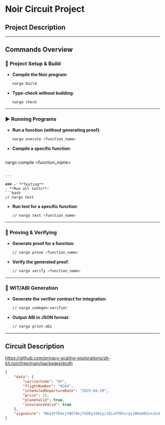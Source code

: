 # Noir Circuit Project

## Project Description

<!-- FIXME: -->

---

## Commands Overview

### 🔧 **Project Setup & Build**
- **Compile the Noir program**:
  ```bash
  nargo build
  ```

- **Type-check without building**:
  ```bash
  nargo check
  ```

---

### ▶️ **Running Programs**
- **Run a function (without generating proof)**:
  ```bash
  nargo execute <function_name>
  ```

- **Compile a specific function**:
  ```bash
nargo compile <function_name>
  ```

---

### ✅ **Testing**
- **Run all tests**:
  ```bash
  // nargo test
  ```

- **Run test for a specific function**:
  ```bash
  // nargo test <function_name>
  ```

---

### 🔐 **Proving & Verifying**
- **Generate proof for a function**:
  ```bash
  // nargo prove <function_name>
  ```

- **Verify the generated proof**:
  ```bash
  // nargo verify <function_name>
  ```

---

### 📄 **WIT/ABI Generation**
- **Generate the verifier contract for integration**:
  ```bash
  // nargo codegen-verifier
  ```

- **Output ABI in JSON format**:
  ```bash
  // nargo print-abi
  ```

---

## Circuit Description

<!-- Add detailed description of the circuit, its purpose, and logic here -->



https://github.com/privacy-scaling-explorations/zk-kit.noir/tree/main/packages/ecdh


```json
{
    "data": {
        "carrierCode": "AF",
        "flightNumber": "0264",
        "scheduledDepartureDate": "2025-04-29",
        "price": 25,
        "planeValid": true,
        "insuranceValid": true
    },
    "signature": "NGe1F7D4xjYNO79kjfOZKy33A1y/JELuFP8YurgsJ8Ke66Sx+sGvDb2TdW2PKLhHSJbCZ0sMr4Nhcdru4LL2mmQbwWnYk2BewbbVU9L+AaUSY+go0Z29JLfpdHJmLWF6LWr/MUtU8JTJo44e1ptBbgC0taqI2Pf3L6EOCIl3xzxcou5rWCe/0FVFL8sRMUpknNLfEmHjhpDimzg3+ob9Q3Cp12dFOpk54Fn1oL+pUuVPLGE6YC3YvGJLCHtktS+hkZLQiUiV3ft8pGJE7JibEXn+qEIWwPkhuLF4Tjukf4MuRj3UgmoFazSFM6yTQQAEevw0Ww0RnvTjudHCqrBHJw=="
}
```



